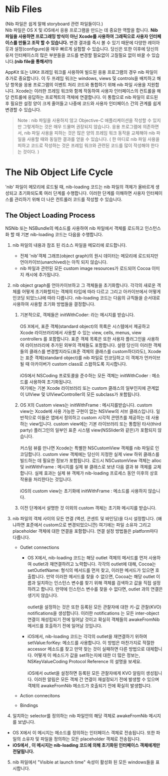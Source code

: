 # Nib Files 
(Nib 파일은 쉽게 말해 storyboard 관련 파일들이다.)
<br>Nib 파일은 OS X 및 iOS에서 응용 프로그램을 만드는 데 중요한 역할을 합니다.
**Nib 파일을 사용하면 프로그래밍 방식이 아닌 Xcode를 사용하여 그래픽으로 사용자 인터페이스를 만들고 조작 할 수 있습니다.** 
변경 결과를 즉시 볼 수 있기 때문에 다양한 레이아웃과 설정(configure)을 매우 빠르게 실험할 수 있습니다.
당신은 또한 이후에 당신의 유저 인터페이스의 많은 부분들을 코드를 변경할 필요없이 고칠필요 없이 바꿀 수 있습니다.**(nib file을 통해서!!)**

AppKit 또는 UIKit 프레임 워크를 사용하여 빌드된 응용 프로그램의 경우 nib 파일이 추가로 중요합니다.
이 두 프레임 워크는 windows, views 및 controls을 배치하고 해당 항목을 응용 프로그램의 이벤트 처리 코드와 통합하기 위해 nib 파일 사용을 지원합니다. 
Xcode는 이러한 프레임 워크와 함께 작동하여 사용자 인터페이스의 컨트롤을 해당 컨트롤에 응답하는 프로젝트의 객체에 연결합니다. 
이 통합으로 nib 파일이 로드된 후 필요한 설정 양이 크게 줄어들고 나중에 코드와 사용자 인터페이스 간의 관계를 쉽게 변경할 수 있습니다.

> Note : nib 파일을 사용하지 않고 Objective-C 애플리케이션을 작성할 수 있지만 그렇게하는 것은 매우 드물며 권장되지 않습니다. 응용 프로그램에 의존하면서, nib 파일 사용을 피하는 것은 많은 양의 프레임 워크 동작을 교체해야 nib 파일을 사용할 때와 동일한 결과를 얻을 수 있습니다. ( 한 마디로 nib 파일 사용을 피하고 코드로 작성하는 것은 프레임 워크와 관련된 코드를 많이 작성해야 한다는 것이다. )

# The Nib Object Life Cycle

'nib' 파일이 메모리에 로드될 때, nib-loading 코드는 nib 파일의 객체가 올바르게 생성되고 초기화되도록 여러 단계를 수행합니다. 이러한 단계를 이해하면 사용자 인터페이스를 관리하기 위해 더 나은 컨트롤러 코드를 작성할 수 있습니다.

## The Object Loading Process

NSNib 또는 NSBundle의 메소드를 사용하여 nib 파일에서 객체를 로드하고 인스턴스화 할 때 기본 nib-loading 코드는 다음을 수행합니다. 

1. nib 파일의 내용과 참조 된 리소스 파일을 메모리에 로드합니다.
    * 전체 'nib'객체 그래프(object graph)의 원시 데이터는 메모리에 로드되지만 언아카이브(unarchived)는 아직 되지 않습니다.
    * nib 파일과 관련된 모든 custom image resources가 로드되어 Cocoa 이미지 캐시에 추가됩니다.

2. nib object graph를 언아카이브하고 그 객체들을 초기화합니다. 각각의 새로운 객체를 어떻게 초기화할지는 객체의 타입에 따라 다르고 그리고 아카이브에서 어떻게 인코딩 되었느냐에 따라 다릅니다. nib-loading 코드는 다음의 규칙들을 순서대로 사용하여 사용할 초기화 방법들을 결정합니다.  
    1. 기본적으로, 객체들은 initWithCoder: 라는 메시지를 받습니다. 
    <br><br>OS X에서, 표준 객체(standard object)의 목록은 시스템에서 제공하고 Xcode 라이브러리에서 사용할 수 있는 view, cells, menus, view controllers 를 포함합니다.
    표준 객체 목록은 또한 사용자 플러그인을 사용하여 라이브러리에 추가된 외부의 객체들도 포함합니다. 설령 당신이 이러한 객체들의 클래스를 변경할지라도(표준 객체의 클래스를 custom하더라도), Xcode는 표준 객체(standard object)를 nib 파일로 인코딩하고 이 객체가 언카이브될 때 아카이버가 custom class로 스왑하도록 지시합니다.
    <br><br>iOS에서 NSCoding 프로토콜을 준수하는 모든 객체는 initWithCoder : 메소드를 사용하여 초기화됩니다.    
    여기에는 기본 Xcode 라이브러리 또는 custom 클래스의 일부인지에 관계없이 UIView 및 UIViewController의 모든 subclass가 포함됩니다.

    2. OS X의 Custom views는 initWithFrame : 메시지를받습니다.
    custom view는 Xcode에 사용 가능한 구현이 없는 NSView의 서브 클래스입니다. 일반적으로 이들은 앱에서 정의하고 custom 시각적 콘텐츠를 제공하는 데 사용하는 view입니다. custom view에는 기본 라이브러리 또는 통합된 타사(third party) 플러그인의 일부인 표준 시스템 view(NSSlider와 같은)가 포함되지 않습니다.
    <br><br>커스텀 뷰를 만나면 Xcode는 특별한 NSCustomView 객체를 nib 파일로 인코딩합니다. custom view 객체에는 당신이 지정한 실제 view 하위 클래스를 빌드하는 데 필요한 정보가 포함됩니다.
    로드시 NSCustomView 객체는 alloc 및 initWithFrame : 메시지를 실제 뷰 클래스로 보낸 다음 결과 뷰 객체를 교체합니다.
    실제 효과는 실제 뷰 객체가 nib-loading 프로세스 동안 이후의 상호 작용을 처리한다는 것입니다.
    <br><br>iOS의 custom view는 초기화에 initWithFrame : 메소드를 사용하지 않습니다.

    3. 이전 단계에서 설명한 것 이외의 custom 객체는 초기화 메시지를 받습니다.

3. nib 파일의 객체 사이의 모든 연결 (액션, 콘센트 및 바인딩)을 다시 설정합니다. (왜냐하면 표준에서 custom으로 변경되었으니깐) 
여기에는 파일 소유자 그리고 placeholder 객체에 대한 연결을 포함합니다. 연결 설정 방법들은 platform마다 다릅니다. 

    * Outlet connections
      * OS X에서, nib-loading 코드는 해당 outlet 객체의 메서드를 먼저 사용하여 outlet과 재연결하려고 노력합니다. 
      각각의 outlet에 대해, Cocoa는 setOutletName: 형식의 메서드를 먼저 찾고, 이러한 메서드가 있으면 호출합니다. 
      만약 이러한 메서드를 찾을 수 없으면, Cocoa는 해당 outlet 이름과 일치하는 인스턴스 변수를 찾기 위해 객체를 검색하고 값을 직접 설정하려고 합니다. 
      만약에 인스턴스 변수를 찾을 수 없다면, outlet 과의 연결은 생기지 않습니다.
      <br><br>outlet을 설정하는 것은 또한 등록된 모든 관찰자에 대한 키-값 관찰(KVO) notifications을 생성합니다. 
      이러한 notifications 는 모든 inter-object 연결이 재성립되기 전에 일어날 것이고 확실히 객체들의 awakeFromNib 메서드를 호출하기 전에 일어날 것입니다. 

      * iOS에서, nib-loading 코드는 각각의 outlet을 재연결하기 위하여 setValue:forKey: 메소드를 사용합니다. 이 방법은 마찬가지로 적절한 accessor 메소드를 찾고 만약 찾는 것이 실패하면 다른 방법으로 대체합니다. 어떻게 이 메소드가 값을 set하는지에 대한 더 많은 정보는, NSKeyValueCoding Protocol Reference 의 설명을 보세요.
      <br><br>iOS에서 outlet을 설정하면 등록된 모든 관찰자에게 KVO 알림이 생성됩니다. 이러한 알림은 모든 객체 간 연결이 재설정되기 전에 발생할 수 있으며 객체의 awakeFromNib 메소드가 호출되기 전에 확실히 발생합니다.

    * Action connecitons



    * Bindings

  4. 일치하는 selector를 정의하는 nib 파일안의 해당 객체로 awakeFromNib 메시지를 보냅니다.
  * OS X에서 이 메시지는 메소드를 정의하는 인터페이스 객체로 전송됩니다. 또한 파일의 소유자 및 파일을 정의하는 모든 placeholder 객체로 전송됩니다.
  * **iOS에서 , 이 메시지는 nib-loading 코드에 의해 초기화된 인터페이스 객체에게만 전달됩니다.** 

  5. nib 파일에서 "Visible at launch time" 속성이 활성화 된 모든 windows들을 표시합니다.